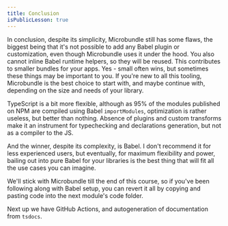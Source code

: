 ```yaml
---
title: Conclusion
isPublicLesson: true
---
```


In conclusion, despite its simplicity, Microbundle still has some flaws, the biggest being that it's not possible to add any Babel plugin or customization, even though Microbundle uses it under the hood. You also cannot inline Babel runtime helpers, so they will be reused. This contributes to smaller bundles for your apps. Yes - small often wins, but sometimes these things may be important to you. If you're new to all this tooling, Microbundle is the best choice to start with, and maybe continue with, depending on the size and needs of your library.

TypeScript is a bit more flexible, although as 95% of the modules published on NPM are compiled using Babel `importModules`, optimization is rather useless, but better than nothing. Absence of plugins and custom transforms make it an instrument for typechecking and declarations generation, but not as a compiler to the JS.

And the winner, despite its complexity, is Babel. I don't recommend it for less experienced users, but eventually, for maximum flexibility and power, bailing out into pure Babel for your libraries is the best thing that will fit all the use cases you can imagine.

We'll stick with Microbundle till the end of this course, so if you've been following along with Babel setup, you can revert it all by copying and pasting code into the next module's code folder.

Next up we have GitHub Actions, and autogeneration of documentation from `tsdocs`.
